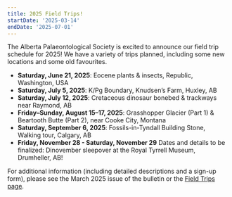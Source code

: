 ```yaml
---
title: 2025 Field Trips!
startDate: '2025-03-14'
endDate: '2025-07-01'
---
```


The Alberta Palaeontological Society is excited to announce our field trip schedule for 2025! We have a variety of trips planned, including some new locations and some old favourites.

- **Saturday, June 21, 2025**: Eocene plants & insects, Republic, Washington, USA
- **Saturday, July 5, 2025**: K/Pg Boundary, Knudsen’s Farm, Huxley, AB
- **Saturday, July 12, 2025**: Cretaceous dinosaur bonebed & trackways near Raymond, AB
- **Friday–Sunday, August 15–17, 2025**: Grasshopper Glacier (Part 1) & Beartooth Butte (Part 2), near Cooke City, Montana
- **Saturday, September 6, 2025**: Fossils-in-Tyndall Building Stone, Walking tour, Calgary, AB
- **Friday, November 28 - Saturday, November 29** Dates and details to be finalized: Dinovember sleepover at the Royal Tyrrell Museum, Drumheller, AB!

For additional information (including detailed descriptions and a sign-up form), please see the March 2025 issue of the bulletin or the [Field Trips page](/events/fieldtrips/).
